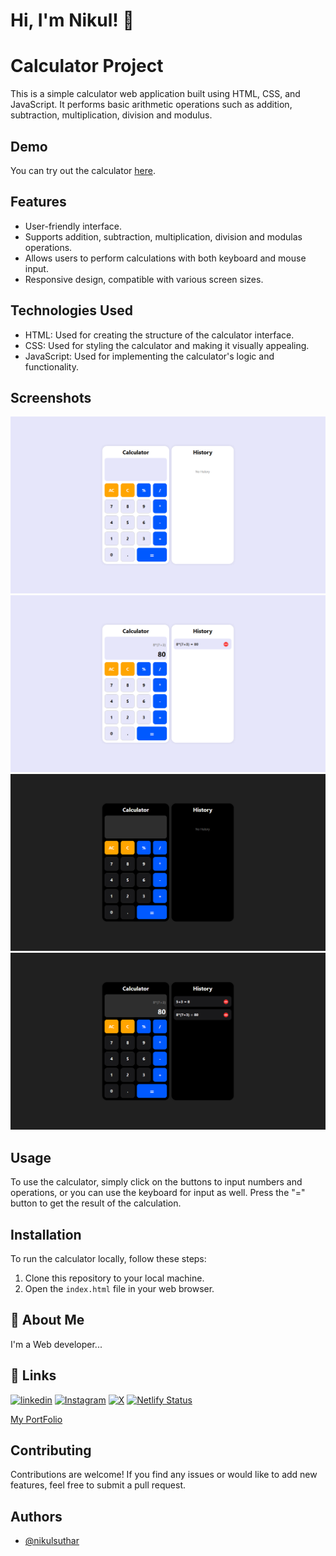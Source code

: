 # Hi, I'm Nikul! 👋
# Calculator Project

This is a simple calculator web application built using HTML, CSS, and JavaScript. It performs basic arithmetic operations such as addition, subtraction, multiplication, division and modulus.

## Demo

You can try out the calculator [here](https://nikcalculator.netlify.app/).


## Features

- User-friendly interface.
- Supports addition, subtraction, multiplication, division and modulas operations.
- Allows users to perform calculations with both keyboard and mouse input.
- Responsive design, compatible with various screen sizes.

## Technologies Used

- HTML: Used for creating the structure of the calculator interface.
- CSS: Used for styling the calculator and making it visually appealing.
- JavaScript: Used for implementing the calculator's logic and functionality.


## Screenshots

![Calculator Screenshot](https://github.com/Nikulsuthar2/Calculator/blob/main/Screenshots/img1.png?raw=true)
![Calculator Screenshot](https://github.com/Nikulsuthar2/Calculator/blob/main/Screenshots/img2.png?raw=true)
![Calculator Screenshot](https://github.com/Nikulsuthar2/Calculator/blob/main/Screenshots/img3.png?raw=true)
![Calculator Screenshot](https://github.com/Nikulsuthar2/Calculator/blob/main/Screenshots/img4.png?raw=true)

## Usage

To use the calculator, simply click on the buttons to input numbers and operations, or you can use the keyboard for input as well. Press the "=" button to get the result of the calculation.

## Installation

To run the calculator locally, follow these steps:

1. Clone this repository to your local machine.
2. Open the `index.html` file in your web browser.



## 🚀 About Me
I'm a Web developer...

## 🔗 Links
[![linkedin](https://img.shields.io/badge/linkedin-0A66C2?style=for-the-badge&logo=linkedin&logoColor=white)](https://www.linkedin.com/in/nikulsuthar/)
[![Instagram](https://img.shields.io/badge/Instagram-E4405F?style=for-the-badge&logo=instagram&logoColor=white)](https://www.instagram.com/nikcodeorg)
[![X](https://img.shields.io/badge/twitter-1DA1F2?style=for-the-badge&logo=twitter&logoColor=white)](https://x.com/NikulSuthar27)
[![Netlify Status](https://api.netlify.com/api/v1/badges/530c8999-c83f-47ce-8afd-892a91c1c1a9/deploy-status)](https://app.netlify.com/sites/nikcalculator/deploys)

[My PortFolio](https://nikulsuthar.netlify.com)



## Contributing

Contributions are welcome! If you find any issues or would like to add new features, feel free to submit a pull request.

## Authors

- [@nikulsuthar](https://github.com/Nikulsuthar2)

